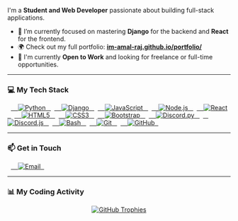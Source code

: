 I'm a **Student and Web Developer** passionate about building full-stack applications.

* 🔭 I’m currently focused on mastering **Django** for the backend and **React** for the frontend.
* 🌍 Check out my full portfolio: **[im-amal-raj.github.io/portfolio/](https://im-amal-raj.github.io/portfolio/)**
* 💼 I'm currently **Open to Work** and looking for freelance or full-time opportunities.

---

### 💻 My Tech Stack

<p align="left">
  <a href="https://www.python.org" target="_blank">
    <img src="https://img.shields.io/badge/Python-3776AB?style=for-the-badge&logo=python&logoColor=white" alt="Python" />
  </a>
  <a href="https://www.djangoproject.com/" target="_blank">
    <img src="https://img.shields.io/badge/Django-092E20?style=for-the-badge&logo=django&logoColor=white" alt="Django" />
  </a>
  <a href="https://developer.mozilla.org/en-US/docs/Web/JavaScript" target="_blank">
    <img src="https://img.shields.io/badge/JavaScript-F7DF1E?style=for-the-badge&logo=javascript&logoColor=black" alt="JavaScript" />
  </a>
  <a href="https://nodejs.org" target="_blank">
    <img src="https://img.shields.io/badge/Node.js-339933?style=for-the-badge&logo=node.js&logoColor=white" alt="Node.js" />
  </a>
  <a href="https://reactjs.org/" target="_blank">
    <img src="https://img.shields.io/badge/React-61DAFB?style=for-the-badge&logo=react&logoColor=black" alt="React" />
  </a>
  <a href="https://developer.mozilla.org/en-US/docs/Web/Guide/HTML/HTML5" target="_blank">
    <img src="https://img.shields.io/badge/HTML5-E34F26?style=for-the-badge&logo=html5&logoColor=white" alt="HTML5" />
  </a>
  <a href="https://developer.mozilla.org/en-US/docs/Web/CSS" target="_blank">
    <img src="https://img.shields.io/badge/CSS3-1572B6?style=for-the-badge&logo=css3&logoColor=white" alt="CSS3" />
  </a>
  <a href="https://getbootstrap.com" target="_blank"> 
    <img src="https://img.shields.io/badge/Bootstrap-7952B3?style=for-the-badge&logo=bootstrap&logoColor=white" alt="Bootstrap" /> 
  </a>
  <a href="https://discordpy.readthedocs.io/en/stable/" target="_blank"> 
    <img src="https://img.shields.io/badge/Discord.py-5865F2?style=for-the-badge&logo=discord&logoColor=white" alt="Discord.py" /> 
  </a>
  <a href="https://discord.js.org" target="_blank"> 
    <img src="https://img.shields.io/badge/Discord.js-5865F2?style=for-the-badge&logo=discord&logoColor=white" alt="Discord.js" /> 
  </a>
  <a href="https://www.gnu.org/software/bash/" target="_blank"> 
    <img src="https://img.shields.io/badge/Bash-4EAA25?style=for-the-badge&logo=gnu-bash&logoColor=white" alt="Bash" /> 
  </a>
  <a href="https://git-scm.com/" target="_blank"> 
    <img src="https://img.shields.io/badge/Git-F05032?style=for-the-badge&logo=git&logoColor=white" alt="Git" /> 
  </a>
  <a href="https://github.com" target="_blank"> 
    <img src="https://img.shields.io/badge/GitHub-181717?style=for-the-badge&logo=github&logoColor=white" alt="GitHub" /> 
  </a>
</p>

---

### 📫 Get in Touch

<p align="left">
  <a href="mailto:amalMraj@proton.me" target="_blank">
    <img src="https://img.shields.io/badge/Email-ProtonMail-8B89CC?style=for-the-badge&logo=protonmail&logoColor=white" alt="Email" />
  </a>
</p>

---

### 📊 My Coding Activity

<!--START_SECTION:waka-->
<!--END_SECTION:waka-->


<p align="center">
  <a href="https://github.com/ryo-ma/github-profile-trophy">
    <img src="https://github-profile-trophy.vercel.app/?username=im-amal-raj&theme=transparent&no-frame=true&no-bg=true&margin-w=15&margin-h=15&column=7&title=Trophies,Stars,Commit" alt="GitHub Trophies" />
  </a>
</p>

